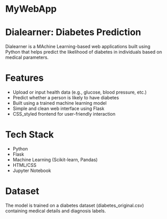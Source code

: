 # MyWebApp
# Dialearner: Diabetes Prediction
Dialearner is a MAchine Learning-based web applications built using Python that helps predict the likelihood of diabetes in individuals based on medical parameters. 
# Features
- Upload or input health data (e.g., glucose, blood pressure, etc.)
- Predict whether a person is likely to have diabetes
- Built using a trained machine learning model
- Simple and clean web interface using Flask
- CSS_styled frontend for user-friendly interaction
# Tech Stack
- Python
- Flask
- Machine Learning (Scikit-learn, Pandas)
- HTML/CSS
- Jupyter Notebook
# Dataset
The model is trained on a diabetes dataset (diabetes_original.csv) containing medical details and diagnosis labels.

